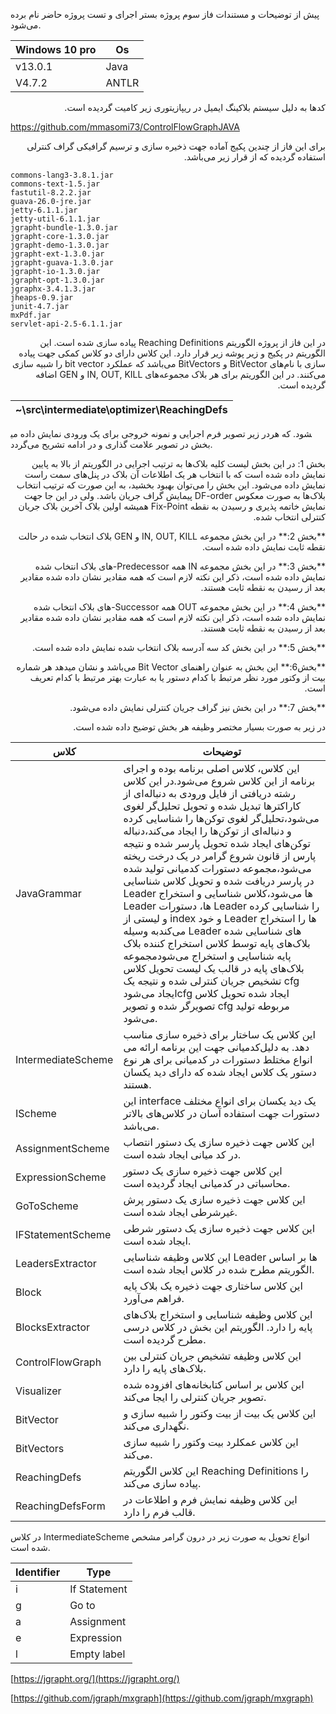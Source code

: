 
پیش از توضیحات و مستندات فاز سوم پروژه بستر اجرای و تست پروژه حاضر نام برده می‌شود.  
  
| Windows 10 pro | Os |  
| --- | --- |  
| v13.0.1 | Java |  
| V4.7.2 | ANTLR |  
  
  <p dir='rtl' align='right'>
کدها به دلیل سیستم بلاکینگ ایمیل در ریپازیتوری زیر کامیت گردیده است.  
    </p>
  
https://github.com/mmasomi73/ControlFlowGraphJAVA  
  
<p dir='rtl' align='right'>
برای این فاز از چندین پکیج آماده جهت ذخیره سازی و ترسیم گرافیکی گراف کنترلی استفاده گردیده که از قرار زیر می‌باشد.  
  </p>
  

    commons-lang3-3.8.1.jar  
    commons-text-1.5.jar  
    fastutil-8.2.2.jar  
    guava-26.0-jre.jar  
    jetty-6.1.1.jar  
    jetty-util-6.1.1.jar  
    jgrapht-bundle-1.3.0.jar  
    jgrapht-core-1.3.0.jar  
    jgrapht-demo-1.3.0.jar  
    jgrapht-ext-1.3.0.jar  
    jgrapht-guava-1.3.0.jar  
    jgrapht-io-1.3.0.jar  
    jgrapht-opt-1.3.0.jar  
    jgraphx-3.4.1.3.jar  
    jheaps-0.9.jar  
    junit-4.7.jar  
    mxPdf.jar  
    servlet-api-2.5-6.1.1.jar

  
<p dir='rtl' align='right'>
در این فاز از پروژه الگوریتم Reaching Definitions پیاده سازی شده است. این الگوریتم در پکیج و زیر پوشه زیر قرار دارد. این کلاس دارای دو کلاس کمکی جهت پیاده سازی با نام‌های BitVector و BitVectors می‌باشد که عملکرد bit vector را شبیه سازی می‌کنند. در این الگوریتم برای هر بلاک مجموعه‌های IN, OUT, KILL و GEN اضافه گردیده است.  
  </p>
  
| ~\src\intermediate\optimizer\ReachingDefs |  
| --- |  
  
در زیر تصویر فرم اجرایی و نمونه خروجی برای یک ورودی نمایش داده‌ می‎شود. که هر بخش در تصویر علامت گذاری و در ادامه تشریح می‌گردد.  
  
  <p dir='rtl' align='right'>
بخش 1: در این بخش لیست کلیه بلاک‌ها به ترتیب اجرایی در الگوریتم از بالا به پایین نمایش داده شده است که با انتخاب هر یک اطلاعات آن بلاک در پنل‌های سمت راست نمایش داده می‌شود. این بخش را می‌توان بهبود بخشید، به این صورت که ترتیب انتخاب بلاک‌ها به صورت معکوس DF-order پیمایش گراف جریان باشد. ولی در این جا جهت نمایش خاتمه پذیری و رسیدن به نقطه Fix-Point همیشه اولین بلاک آخرین بلاک جریان کنترلی انتخاب شده.  
 </p>
  <p dir='rtl' align='right'>
**بخش 2:**
 در این بخش مجموعه IN, OUT, KILL و GEN بلاک انتخاب شده در حالت نقطه ثابت نمایش داده شده است.  
    </p>
  <p dir='rtl' align='right'>
**بخش 3:** در این بخش مجموعه IN همه Predecessor-های بلاک انتخاب شده نمایش داده شده است، ذکر این نکته لازم است که همه مقادیر نشان داده شده مقادیر بعد از رسیدن به نقطه ثابت هستند.  
</p>
  <p dir='rtl' align='right'>
**بخش 4:** در این بخش مجموعه OUT همه Successor-های بلاک انتخاب شده نمایش داده شده است، ذکر این نکته لازم است که همه مقادیر نشان داده شده مقادیر بعد از رسیدن به نقطه ثابت هستند.  
  </p>
  <p dir='rtl' align='right'>
**بخش 5:** در این بخش کد سه آدرسه بلاک انتخاب شده نمایش داده شده است.  
  </p>
  <p dir='rtl' align='right'>
**بخش6:** این بخش به عنوان راهنمای Bit Vector می‌باشد و نشان میدهد هر شماره بیت از وکتور مورد نظر مرتبط با کدام دستور یا به عبارت بهتر مرتبط با کدام تعریف است.  
  </p>
  <p dir='rtl' align='right'>
**بخش 7:** در این بخش نیز گراف جریان کنترلی نمایش داده می‌شود.  
  </p>
  <p dir='rtl' align='right'>
در زیر به صورت بسیار مختصر وظیفه هر بخش توضیح داده شده است.  
  </p>
  
| کلاس | توضیحات |  
| --- | --- |  
| JavaGrammar | این کلاس، کلاس اصلی برنامه بوده و اجرای برنامه از این کلاس شروع می‌شود.در این کلاس رشته دریافتی از فایل ورودی به دنباله‌ای از کاراکترها تبدیل شده و تحویل تحلیل‌گر لغوی می‌شود،تحلیل‌گر لغوی توکن‌ها را شناسایی کرده و دنباله‌ای از توکن‌ها را ایجاد می‌کند،دنباله توکن‌های ایجاد شده تحویل پارسر شده و نتیجه پارس از قانون شروع گرامر در یک درخت ریخته می‌شود،مجموعه دستورات کدمیانی تولید شده در پارسر دریافت شده و تحویل کلاس شناسایی Leader ها می‌شود،کلاس شناسایی و استخراج Leader ها، دستورات Leader را شناسایی کرده و لیستی از index و خود Leader ها را استخراج می‌کندبه وسیله Leader های شناسایی شده بلاک‌های پایه توسط کلاس استخراج کننده بلاک پایه شناسایی و استخراج می‌شودمجموعه بلاک‌های پایه در قالب یک لیست تحویل کلاس تشخیص جریان کنترلی شده و نتیجه یک cfg ایجاد می‌شودcfg ایجاد شده تحویل کلاس تصویرگر شده و تصویر cfg مربوطه تولید می‌شود. |  
| IntermediateScheme | این کلاس یک ساختار برای ذخیره سازی مناسب کدمیانی جهت این برنامه ارائه می‎‌دهد. به دلیل انواع مختلط دستورات در کدمیانی برای هر نوع دستور یک کلاس ایجاد شده که دارای دید یکسان هستند. |  
| IScheme | این interface یک دید یکسان برای انواع مختلف دستورات جهت استفاده آسان در کلاس‌های بالاتر می‌باشد. |  
| AssignmentScheme | این کلاس جهت ذخیره سازی یک دستور انتصاب در کد میانی ایجاد شده است. |  
| ExpressionScheme | این کلاس جهت ذخیره سازی یک دستور محاسباتی در کدمیانی ایجاد گردیده است. |  
| GoToScheme | این کلاس جهت ذخیره سازی یک دستور پرش غیرشرطی ایجاد شده است. |  
| IFStatementScheme | این کلاس جهت ذخیره سازی یک دستور شرطی ایجاد شده است. |  
| LeadersExtractor | این کلاس وظیفه شناسایی Leader ها بر اساس الگوریتم مطرح شده در کلاس ایجاد شده است. |  
| Block | این کلاس ساختاری جهت ذخیره یک بلاک پایه فراهم می‌آورد. |  
| BlocksExtractor | این کلاس وظیفه شناسایی و استخراج بلاک‌های پایه را دارد. الگوریتم این بخش در کلاس درسی مطرح گردیده است. |  
| ControlFlowGraph | این کلاس وظیفه تشخیص جریان کنترلی بین بلاک‌های پایه را دارد. |  
| Visualizer | این کلاس بر اساس کتابخانه‌های افزوده شده تصویر جریان کنترلی را ایجا می‌کند. |  
| BitVector | این کلاس یک بیت از بیت وکتور را شبیه سازی و نگهداری می‌کند. |  
| BitVectors | این کلاس عمکلرد بیت وکتور را شبیه سازی می‌کند. |  
| ReachingDefs | این کلاس الگوریتم Reaching Definitions را پیاده سازی می‌کند. |  
| ReachingDefsForm | این کلاس وظیفه نمایش فرم و اطلاعات در قالب فرم را دارد. |  
  
در کلاس IntermediateScheme انواع تحویل به صورت زیر در درون گرامر مشخص شده است.  
  
| Identifier | Type |  
| --- | --- |  
| i | If Statement |  
| g | Go to |  
| a | Assignment |  
| e | Expression |  
| l | Empty label |  
  
  
 
  
  
  
  
  
[https://jgrapht.org/](https://jgrapht.org/)  
  
[https://github.com/jgraph/mxgraph](https://github.com/jgraph/mxgraph)